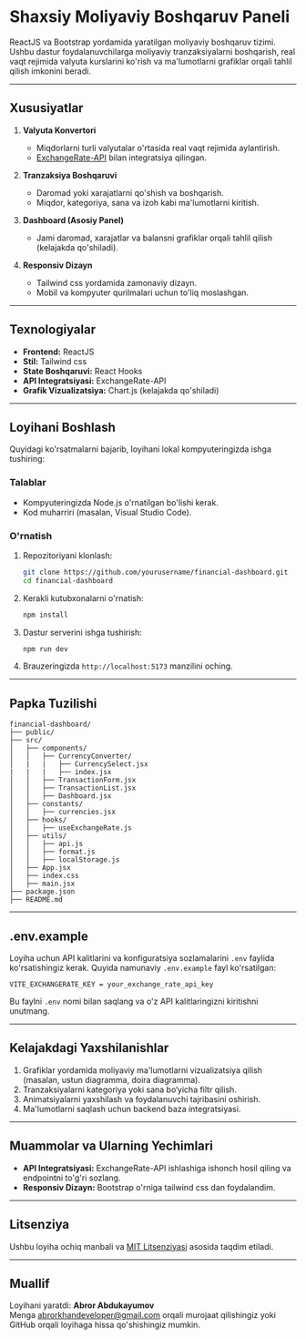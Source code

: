 
# Shaxsiy Moliyaviy Boshqaruv Paneli  

ReactJS va Bootstrap yordamida yaratilgan moliyaviy boshqaruv tizimi. Ushbu dastur foydalanuvchilarga moliyaviy tranzaksiyalarni boshqarish, real vaqt rejimida valyuta kurslarini ko'rish va ma'lumotlarni grafiklar orqali tahlil qilish imkonini beradi.  

---

## Xususiyatlar  

1. **Valyuta Konvertori**  
   - Miqdorlarni turli valyutalar o'rtasida real vaqt rejimida aylantirish.  
   - [ExchangeRate-API](https://www.exchangerate-api.com/) bilan integratsiya qilingan.  

2. **Tranzaksiya Boshqaruvi**  
   - Daromad yoki xarajatlarni qo'shish va boshqarish.  
   - Miqdor, kategoriya, sana va izoh kabi ma'lumotlarni kiritish.  

3. **Dashboard (Asosiy Panel)**  
   - Jami daromad, xarajatlar va balansni grafiklar orqali tahlil qilish (kelajakda qo'shiladi).  

4. **Responsiv Dizayn**  
   - Tailwind css yordamida zamonaviy dizayn.  
   - Mobil va kompyuter qurilmalari uchun to'liq moslashgan.  

---

## Texnologiyalar  

- **Frontend:** ReactJS  
- **Stil:** Tailwind css  
- **State Boshqaruvi:** React Hooks  
- **API Integratsiyasi:** ExchangeRate-API  
- **Grafik Vizualizatsiya:** Chart.js (kelajakda qo'shiladi)  

---

## Loyihani Boshlash  

Quyidagi ko'rsatmalarni bajarib, loyihani lokal kompyuteringizda ishga tushiring:  

### Talablar  

- Kompyuteringizda Node.js o'rnatilgan bo'lishi kerak.  
- Kod muharriri (masalan, Visual Studio Code).  

### O'rnatish  

1. Repozitoriyani klonlash:  
   ```bash
   git clone https://github.com/yourusername/financial-dashboard.git
   cd financial-dashboard
   ```  

2. Kerakli kutubxonalarni o'rnatish:  
   ```bash
   npm install
   ```  

3. Dastur serverini ishga tushirish:  
   ```bash
   npm run dev
   ```  

4. Brauzeringizda `http://localhost:5173` manzilini oching.  

---

## Papka Tuzilishi  

```
financial-dashboard/  
├── public/  
├── src/  
│   ├── components/  
│   │   ├── CurrencyConverter/ 
│   |   |   ├── CurrencySelect.jsx
|   |   |   ├── index.jsx
│   │   ├── TransactionForm.jsx 
│   │   ├── TransactionList.jsx  
│   │   ├── Dashboard.jsx  
│   ├── constants/  
│   │   ├── currencies.jsx
│   ├── hooks/  
│   │   ├── useExchangeRate.js
│   ├── utils/  
│   │   ├── api.js
│   │   ├── format.js
│   │   ├── localStorage.js
│   ├── App.jsx  
│   ├── index.css  
│   ├── main.jsx 
├── package.json  
├── README.md  
```

---

## .env.example  

Loyiha uchun API kalitlarini va konfiguratsiya sozlamalarini `.env` faylida ko'rsatishingiz kerak. Quyida namunaviy `.env.example` fayl ko'rsatilgan:  

```
VITE_EXCHANGERATE_KEY = your_exchange_rate_api_key

```

Bu faylni `.env` nomi bilan saqlang va o'z API kalitlaringizni kiritishni unutmang.  

---

## Kelajakdagi Yaxshilanishlar  

1. Grafiklar yordamida moliyaviy ma'lumotlarni vizualizatsiya qilish (masalan, ustun diagramma, doira diagramma).  
2. Tranzaksiyalarni kategoriya yoki sana bo‘yicha filtr qilish.  
3. Animatsiyalarni yaxshilash va foydalanuvchi tajribasini oshirish.  
4. Ma'lumotlarni saqlash uchun backend baza integratsiyasi.  

---

## Muammolar va Ularning Yechimlari  

- **API Integratsiyasi:** ExchangeRate-API ishlashiga ishonch hosil qiling va endpointni to'g'ri sozlang.  
- **Responsiv Dizayn:** Bootstrap o'rniga tailwind css dan foydalandim.  

---

## Litsenziya  

Ushbu loyiha ochiq manbali va [MIT Litsenziyasi](LICENSE) asosida taqdim etiladi.  

---

## Muallif  

Loyihani yaratdi: **Abror Abdukayumov**  
Menga abrorkhandeveloper@gmail.com orqali murojaat qilishingiz yoki GitHub orqali loyihaga hissa qo'shishingiz mumkin.  
